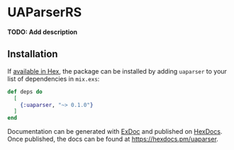 # UAParserRS

**TODO: Add description**

## Installation

If [available in Hex](https://hex.pm/docs/publish), the package can be installed
by adding `uaparser` to your list of dependencies in `mix.exs`:

```elixir
def deps do
  [
    {:uaparser, "~> 0.1.0"}
  ]
end
```

Documentation can be generated with [ExDoc](https://github.com/elixir-lang/ex_doc)
and published on [HexDocs](https://hexdocs.pm). Once published, the docs can
be found at <https://hexdocs.pm/uaparser>.
